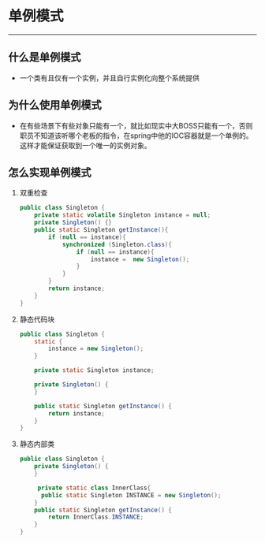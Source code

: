 # 单例模式

------------

## 什么是单例模式

* 一个类有且仅有一个实例，并且自行实例化向整个系统提供

## 为什么使用单例模式

* 在有些场景下有些对象只能有一个，就比如现实中大BOSS只能有一个，否则职员不知道该听哪个老板的指令，在spring中他的IOC容器就是一个单例的。这样才能保证获取到一个唯一的实例对象。

## 怎么实现单例模式

1. 双重检查

   ```java
   public class Singleton {
       private static volatile Singleton instance = null;
       private Singleton() {}
       public static Singleton getInstance(){
           if (null == instance){
               synchronized (Singleton.class){
                   if (null == instance){
                       instance =  new Singleton();
                   }
               }
           }
           return instance;
       }
   }
   ```

2. 静态代码块

   ```java
   public class Singleton {
       static {
           instance = new Singleton();
       }
   
       private static Singleton instance;
   
       private Singleton() {
       }
   
       public static Singleton getInstance() {
           return instance;
       }
   }
   ```

3. 静态内部类

   ```java
   public class Singleton {
       private Singleton() {
       }
   
     	private static class InnerClass{
         public static Singleton INSTANCE = new Singleton();
       }
       public static Singleton getInstance() {
           return InnerClass.INSTANCE;
       }
   }
   ```


